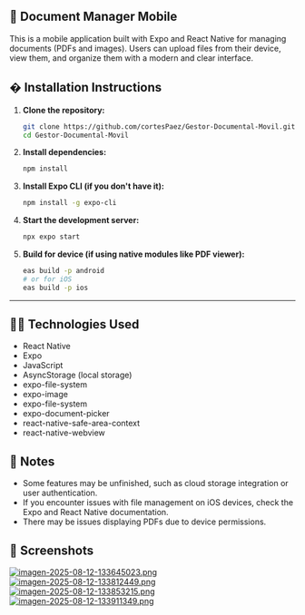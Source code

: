 ## 📁 Document Manager Mobile

This is a mobile application built with Expo and React Native for managing documents (PDFs and images). Users can upload files from their device, view them, and organize them with a modern and clear interface.



## � Installation Instructions

1. **Clone the repository:**
	```sh
	git clone https://github.com/cortesPaez/Gestor-Documental-Movil.git
	cd Gestor-Documental-Movil
	```
2. **Install dependencies:**
	```sh
	npm install
	```
3. **Install Expo CLI (if you don't have it):**
	```sh
	npm install -g expo-cli
	```
4. **Start the development server:**
	```sh
	npx expo start
	```
5. **Build for device (if using native modules like PDF viewer):**
	```sh
	eas build -p android
	# or for iOS
	eas build -p ios
	```

---

## 🧑‍💻 Technologies Used
- React Native
- Expo
- JavaScript
- AsyncStorage (local storage)
- expo-file-system
- expo-image
- expo-file-system
- expo-document-picker
- react-native-safe-area-context
- react-native-webview

## 📝 Notes
- Some features may be unfinished, such as cloud storage integration or user authentication.
- If you encounter issues with file management on iOS devices, check the Expo and React Native documentation.
- There may be issues displaying PDFs due to device permissions.

## 📸 Screenshots
[![imagen-2025-08-12-133645023.png](https://i.postimg.cc/nc6KJBsd/imagen-2025-08-12-133645023.png)](https://postimg.cc/qzx6ctxn)
[![imagen-2025-08-12-133812449.png](https://i.postimg.cc/RFFJfZ66/imagen-2025-08-12-133812449.png)](https://postimg.cc/d7b0cv9w)
[![imagen-2025-08-12-133853215.png](https://i.postimg.cc/3wrFS707/imagen-2025-08-12-133853215.png)](https://postimg.cc/yD5RxMTr)
[![imagen-2025-08-12-133911349.png](https://i.postimg.cc/L6dBdjgx/imagen-2025-08-12-133911349.png)](https://postimg.cc/RqRnK6Rt)
